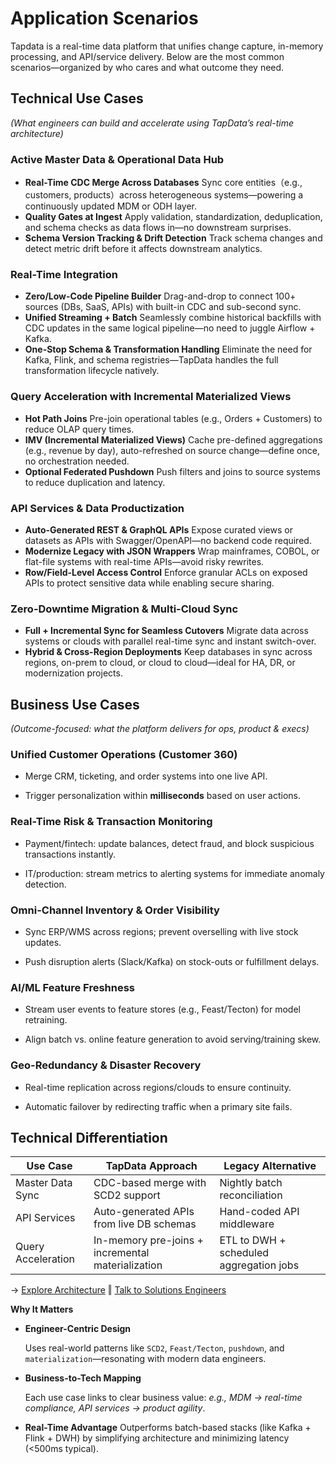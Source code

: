 # Application Scenarios
Tapdata is a real-time data platform that unifies change capture, in-memory processing, and API/service delivery. Below are the most common scenarios—organized by who cares and what outcome they need.


## Technical Use Cases

*(What engineers can build and accelerate using TapData’s real-time architecture)*

### Active Master Data & Operational Data Hub

- **Real-Time CDC Merge Across Databases**
  Sync core entities（e.g., customers, products）across heterogeneous systems—powering a continuously updated MDM or ODH layer.
- **Quality Gates at Ingest**
  Apply validation, standardization, deduplication, and schema checks as data flows in—no downstream surprises.
- **Schema Version Tracking & Drift Detection**
  Track schema changes and detect metric drift before it affects downstream analytics.

### Real-Time Integration

- **Zero/Low-Code Pipeline Builder**
  Drag-and-drop to connect 100+ sources (DBs, SaaS, APIs) with built-in CDC and sub-second sync.
- **Unified Streaming + Batch**
  Seamlessly combine historical backfills with CDC updates in the same logical pipeline—no need to juggle Airflow + Kafka.
- **One-Stop Schema & Transformation Handling**
  Eliminate the need for Kafka, Flink, and schema registries—TapData handles the full transformation lifecycle natively.

### Query Acceleration with Incremental Materialized Views

- **Hot Path Joins**
  Pre-join operational tables (e.g., Orders + Customers) to reduce OLAP query times.
- **IMV (Incremental Materialized Views)**
  Cache pre-defined aggregations (e.g., revenue by day), auto-refreshed on source change—define once, no orchestration needed.
- **Optional Federated Pushdown**
  Push filters and joins to source systems to reduce duplication and latency.

### API Services & Data Productization

- **Auto-Generated REST & GraphQL APIs**
  Expose curated views or datasets as APIs with Swagger/OpenAPI—no backend code required.
- **Modernize Legacy with JSON Wrappers**
  Wrap mainframes, COBOL, or flat-file systems with real-time APIs—avoid risky rewrites.
- **Row/Field-Level Access Control**
  Enforce granular ACLs on exposed APIs to protect sensitive data while enabling secure sharing.

### Zero-Downtime Migration & Multi-Cloud Sync

- **Full + Incremental Sync for Seamless Cutovers**
  Migrate data across systems or clouds with parallel real-time sync and instant switch-over.
- **Hybrid & Cross-Region Deployments**
  Keep databases in sync across regions, on-prem to cloud, or cloud to cloud—ideal for HA, DR, or modernization projects.

## Business Use Cases

*(Outcome-focused: what the platform delivers for ops, product & execs)*

### Unified Customer Operations (Customer 360)

- Merge CRM, ticketing, and order systems into one live API.

- Trigger personalization within **milliseconds** based on user actions.

### Real-Time Risk & Transaction Monitoring

- Payment/fintech: update balances, detect fraud, and block suspicious transactions instantly.

- IT/production: stream metrics to alerting systems for immediate anomaly detection.

### Omni-Channel Inventory & Order Visibility

- Sync ERP/WMS across regions; prevent overselling with live stock updates.

- Push disruption alerts (Slack/Kafka) on stock-outs or fulfillment delays.

### AI/ML Feature Freshness

- Stream user events to feature stores (e.g., Feast/Tecton) for model retraining.

- Align batch vs. online feature generation to avoid serving/training skew.

### Geo-Redundancy & Disaster Recovery

- Real-time replication across regions/clouds to ensure continuity.

- Automatic failover by redirecting traffic when a primary site fails.



## Technical Differentiation

| Use Case           | TapData Approach                                  | Legacy Alternative                      |
| ------------------ | ------------------------------------------------- | --------------------------------------- |
| Master Data Sync   | CDC-based merge with SCD2 support                 | Nightly batch reconciliation            |
| API Services       | Auto-generated APIs from live DB schemas          | Hand-coded API middleware               |
| Query Acceleration | In-memory pre-joins + incremental materialization | ETL to DWH + scheduled aggregation jobs |

→ [Explore Architecture](architecture.md) ‖ [Talk to Solutions Engineers](https://tapdata.feishu.cn/share/base/form/shrcnoYXtxkXe7L4wu3vKDYzUUc)



**Why It Matters**

- **Engineer-Centric Design** 

  Uses real-world patterns like `SCD2`, `Feast/Tecton`, `pushdown`, and `materialization`—resonating with modern data engineers.

- **Business-to-Tech Mapping**

  Each use case links to clear business value: 
  _e.g., MDM → real-time compliance, API services → product agility_.

- **Real-Time Advantage** 
  Outperforms batch-based stacks (like Kafka + Flink + DWH) by simplifying architecture and minimizing latency (<500ms typical).
